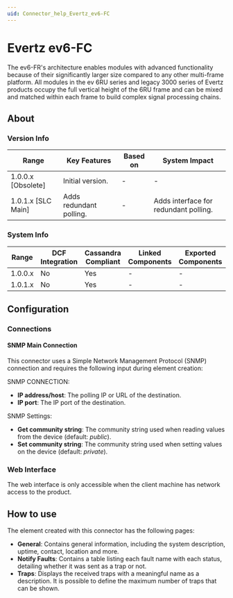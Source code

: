 ```yaml
---
uid: Connector_help_Evertz_ev6-FC
---
```


# Evertz ev6-FC

The ev6-FR's architecture enables modules with advanced functionality because of their significantly larger size compared to any other multi-frame platform. All modules in the ev 6RU series and legacy 3000 series of Evertz products occupy the full vertical height of the 6RU frame and can be mixed and matched within each frame to build complex signal processing chains.

## About

### Version Info

| Range              | Key Features            | Based on | System Impact                         |
|--------------------|-------------------------|----------|---------------------------------------|
| 1.0.0.x [Obsolete] | Initial version.        | -        | -                                     |
| 1.0.1.x [SLC Main] | Adds redundant polling. | -        | Adds interface for redundant polling. |

### System Info

| Range     | DCF Integration     | Cassandra Compliant     | Linked Components     | Exported Components     |
|-----------|---------------------|-------------------------|-----------------------|-------------------------|
| 1.0.0.x   | No                  | Yes                     | -                     | -                       |
| 1.0.1.x   | No                  | Yes                     | -                     | -                       |

## Configuration

### Connections

#### SNMP Main Connection

This connector uses a Simple Network Management Protocol (SNMP) connection and requires the following input during element creation:

SNMP CONNECTION:

- **IP address/host**: The polling IP or URL of the destination.
- **IP port**: The IP port of the destination.

SNMP Settings:

- **Get community string**: The community string used when reading values from the device (default: *public*).
- **Set community string**: The community string used when setting values on the device (default: *private*).

### Web Interface

The web interface is only accessible when the client machine has network access to the product.

## How to use

The element created with this connector has the following pages:

- **General**: Contains general information, including the system description, uptime, contact, location and more.
- **Notify Faults**: Contains a table listing each fault name with each status, detailing whether it was sent as a trap or not.
- **Traps**: Displays the received traps with a meaningful name as a description. It is possible to define the maximum number of traps that can be shown.
